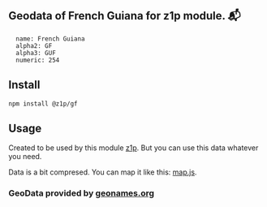 
## Geodata of French Guiana for z1p module. :mailbox_with_mail:

```
  name: French Guiana
  alpha2: GF
  alpha3: GUF
  numeric: 254
```

## Install

```
npm install @z1p/gf
```

## Usage

Created to be used by this module [z1p](https://github.com/vzhufk/z1p).
But you can use this data whatever you need.

Data is a bit compresed. You can map it like this: [map.js](https://github.com/vzhufk/z1p/blob/master/src/map.js).

### GeoData provided by **[geonames.org](http://www.geonames.org/)**
